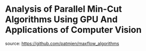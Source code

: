# Analysis of Parallel Min-Cut Algorithms Using GPU And Applications of Computer Vision

source: https://github.com/patmjen/maxflow_algorithms
